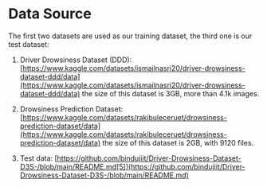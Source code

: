 # Data Source
The first two datasets are used as our training dataset, the third one is our test dataset:

1. Driver Drowsiness Dataset (DDD): [https://www.kaggle.com/datasets/ismailnasri20/driver-drowsiness-dataset-ddd/data](https://www.kaggle.com/datasets/ismailnasri20/driver-drowsiness-dataset-ddd/data) the size of this dataset is 3GB, more than 4.1k images.

2. Drowsiness Prediction Dataset: [https://www.kaggle.com/datasets/rakibuleceruet/drowsiness-prediction-dataset/data](https://www.kaggle.com/datasets/rakibuleceruet/drowsiness-prediction-dataset/data) the size of this dataset is 2GB, with 9120 files.

3. Test data: [https://github.com/bindujiit/Driver-Drowsiness-Dataset-D3S-/blob/main/README.md[5]](https://github.com/bindujiit/Driver-Drowsiness-Dataset-D3S-/blob/main/README.md)
